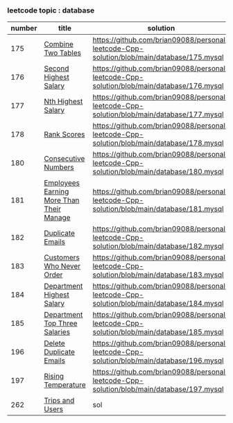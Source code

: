 ### leetcode topic : database

| number | title | solution | difficulty |
| ------ | ----- | -------- | ---------- |
|175|[Combine Two Tables](https://leetcode.com/problems/combine-two-tables/)|https://github.com/brian09088/personal-leetcode-Cpp-solution/blob/main/database/175.mysql|Easy|
|176|[Second Highest Salary](https://leetcode.com/problems/Second-Highest-Salary/)|https://github.com/brian09088/personal-leetcode-Cpp-solution/blob/main/database/176.mysql|Medium|
|177|[Nth Highest Salary](https://leetcode.com/problems/Nth-Highest-Salary/)|https://github.com/brian09088/personal-leetcode-Cpp-solution/blob/main/database/177.mysql|Medium|
|178|[Rank Scores](https://leetcode.com/problems/Rank-Scores/)|https://github.com/brian09088/personal-leetcode-Cpp-solution/blob/main/database/178.mysql|Medium|
|180|[Consecutive Numbers](https://leetcode.com/problems/Consecutive-Numbers/)|https://github.com/brian09088/personal-leetcode-Cpp-solution/blob/main/database/180.mysql|Medium|
|181|[Employees Earning More Than Their Manage](https://leetcode.com/problems/Employees-Earning-More-Than-Their-Manage/)|https://github.com/brian09088/personal-leetcode-Cpp-solution/blob/main/database/181.mysql|Easy|
|182|[Duplicate Emails](https://leetcode.com/problems/Duplicate-Emails/)|https://github.com/brian09088/personal-leetcode-Cpp-solution/blob/main/database/182.mysql|Easy|
|183|[Customers Who Never Order](https://leetcode.com/problems/Duplicate-Emails/)|https://github.com/brian09088/personal-leetcode-Cpp-solution/blob/main/database/183.mysql|Easy|
|184|[Department Highest Salary](https://leetcode.com/problems/Department-Highest-Salary/)|https://github.com/brian09088/personal-leetcode-Cpp-solution/blob/main/database/184.mysql|Medium|
|185|[Department Top Three Salaries](https://leetcode.com/problems/department-top-three-salaries/)|https://github.com/brian09088/personal-leetcode-Cpp-solution/blob/main/database/185.mysql|Hard|
|196|[Delete Duplicate Emails](https://leetcode.com/problems/delete-duplicate-emails/)|https://github.com/brian09088/personal-leetcode-Cpp-solution/blob/main/database/196.mysql|Easy|
|197|[Rising Temperature](https://leetcode.com/problems/rising-temperature/)|https://github.com/brian09088/personal-leetcode-Cpp-solution/blob/main/database/197.mysql|Hard|
|262|[Trips and Users](https://leetcode.com/problems/trips-and-users/)|sol|Easy|


